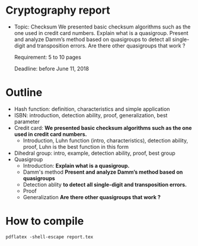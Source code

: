 # Cryptography report

- Topic: Checksum We presented basic checksum algorithms such as the one used in credit card numbers. Explain what is a quasigroup. Present and analyze Damm’s method based on quasigroups to detect all single-digit and transposition errors. Are there other quasigroups that work ?

    Requirement: 5 to 10 pages

    Deadline: before June 11, 2018

# Outline

- Hash function: definition, characteristics and simple application
- ISBN: introduction, detection ability, proof, generalization, best parameter
- Credit card: **We presented basic checksum algorithms such as the one used in credit card numbers.**
    + Introduction, Luhn function (intro, characteristics), detection ability, proof, Luhn is the best function in this form
- Dihedral group: intro, example, detection ability, proof, best group
- Quasigroup
    + Introduction: **Explain what is a quasigroup.**
    + Damm's method **Present and analyze Damm’s method based on quasigroups**
    + Detection ablity **to detect all single-digit and transposition errors.**
    + Proof
    + Generalization **Are there other quasigroups that work ?**

# How to compile

`pdflatex -shell-escape report.tex`
